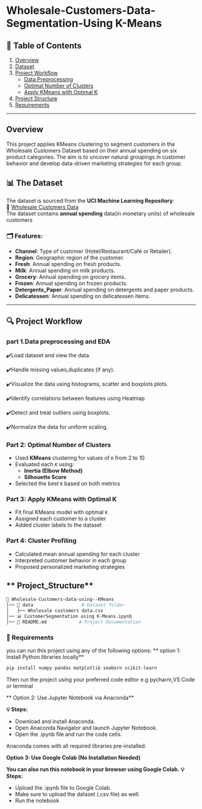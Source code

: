 # **Wholesale-Customers-Data-Segmentation-Using K-Means**

## **📑 Table of Contents**  
1. [Overview](Overview)  
2. [Dataset](#The_Dataset)  
3. [Project Workflow](#Project_Workflow)  
   - [Data Preprocessing](#part_1_Data_preprocessing_and_EDA)  
   - [Optimal Number of Clusters](#Part_2_Optimal_Number_of_Clusters)
   - [Apply KMeans with Optimal K ](#Part_3_Apply_KMeans_with_Optimal_K)
4. [Project Structure](#Project_Structure)  
5. [Requirements](#Requirements)  


---
## Overview
This project applies KMeans clustering to segment customers in the Wholesale Customers Dataset based on their annual spending on six product categories. The aim is to uncover natural groupings in customer behavior and develop data-driven marketing strategies for each group.

## **📊 The Dataset**  
The dataset is sourced from the **UCI Machine Learning Repository**:  
🔗 [Wholesale Customers Data](https://archive.ics.uci.edu/dataset/292/wholesale+customers)  
The dataset contains **annual spending** data(in monetary units) of wholesale customers

### **🗂️ Features:**  
- **Channel**: Type of customer (Hotel/Restaurant/Café or Retailer).  
- **Region**: Geographic region of the customer.  
- **Fresh**: Annual spending on fresh products.  
- **Milk**: Annual spending on milk products.  
- **Grocery**: Annual spending on grocery items.  
- **Frozen**: Annual spending on frozen products.  
- **Detergents_Paper**: Annual spending on detergents and paper products.  
- **Delicatessen**: Annual spending on delicatessen items.  

---
## 🔍 Project Workflow
### **part 1.Data preprocessing and EDA**
✔️Load dataset and view the data.

✔️Handle missing values,duplicates (if any).  

✔️Visualize the data using histograms, scatter and boxplots plots.  

✔️Identify correlations between features using Heatmap

✔️Detect and treat outliers using boxplots.  

✔️Normalize the data for uniform scaling. 

### Part 2: Optimal Number of Clusters
- Used **KMeans** clustering for values of `K` from 2 to 10
- Evaluated each `K` using:
  - **Inertia (Elbow Method)**
  - **Silhouette Score**
- Selected the best `K` based on both metrics

### Part 3: Apply KMeans with Optimal K
- Fit final KMeans model with optimal `K`
- Assigned each customer to a cluster
- Added cluster labels to the dataset

### Part 4: Cluster Profiling
- Calculated mean annual spending for each cluster
- Interpreted customer behavior in each group
- Proposed personalized marketing strategies


## ** Project_Structure**  
```bash
📁 Wholesale-Customers-data-using--KMeans
│── 📁 data                  # Dataset folder  
│   ├── Wholesale customers data.csv   
│── 📊 CustomerSegmentation using K-Means.ipynb   
│── 📄 README.md            # Project Documentation                    
```


### **🔹 Requirements**  
you can run this project using any of the following options:
** option 1: Install Python libraries locally**
```bash
pip install numpy pandas matplotlib seaborn scikit-learn
```

Then run the project using your preferred code editor e.g pycharm,VS Code or terminal 

** Option 2: Use Jupyter Notebook via Anaconda**

**💡 Steps:**
- Download and install Anaconda.
- Open Anaconda Navigator and launch Jupyter Notebook.
- Open the .ipynb file and run the code cells.

Anaconda comes with all required libraries pre-installed.

**Option 3: Use Google Colab (No Installation Needed)**

**You can also run this notebook in your browser using Google Colab.**
**💡 Steps:**
- Upload the .ipynb file to Google Colab.
- Make sure to upload the dataset (.csv file) as well.
- Run the notebook
